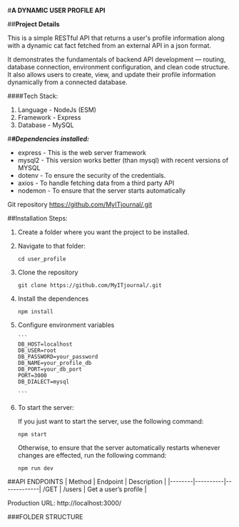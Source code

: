 #**A DYNAMIC USER PROFILE API**

##**Project Details**

This is a simple RESTful API that returns a user's profile information along with a dynamic cat fact fetched from an external API in a json format.

It demonstrates the fundamentals of backend API development — routing, database connection, environment configuration, and clean code structure. It also allows users to create, view, and update their profile information dynamically from a connected database.

####Tech Stack:

1. Language - NodeJs (ESM)
2. Framework - Express
3. Database - MySQL

#**_#Dependencies installed:_**

- express - This is the web server framework
- mysql2 - This version works better (than mysql) with recent versions of MYSQL
- dotenv - To ensure the security of the credentials.
- axios - To handle fetching data from a third party API
- nodemon - To ensure that the server starts automatically

Git repository
https://github.com/MyITjournal/.git

##Installation Steps:

1.  Create a folder where you want the project to be installed.

2.  Navigate to that folder:

    `cd user_profile`

3.  Clone the repository

    `git clone https://github.com/MyITjournal/.git`

4.  Install the dependences

    `npm install`

5.  Configure environment variables

        ```
        DB_HOST=localhost
        DB_USER=root
        DB_PASSWORD=your_password
        DB_NAME=your_profile_db
        DB_PORT=your_db_port
        PORT=3000
        DB_DIALECT=mysql

        ```

6.  To start the server:

    If you just want to start the server, use the following command:

    `npm start`

    Otherwise, to ensure that the server automatically restarts whenever changes are effected, run the following command:

    `npm run dev`

##API ENDPOINTS
| Method | Endpoint | Description |
|--------|----------|-------------|
/GET | /users | Get a user’s profile |

Production URL:
http://localhost:3000/

###FOLDER STRUCTURE
